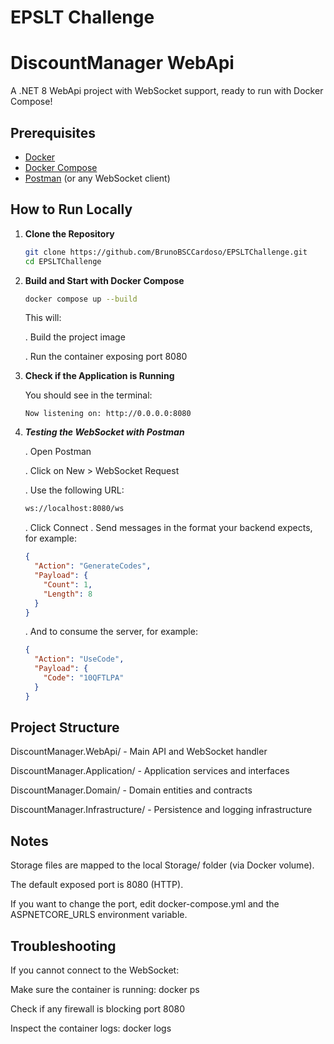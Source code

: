 # EPSLT Challenge

# DiscountManager WebApi

A .NET 8 WebApi project with WebSocket support, ready to run with Docker Compose!

## Prerequisites

- [Docker](https://www.docker.com/get-started)
- [Docker Compose](https://docs.docker.com/compose/)
- [Postman](https://www.postman.com/downloads/) (or any WebSocket client)

## How to Run Locally

1. **Clone the Repository**

   ```bash
   git clone https://github.com/BrunoBSCCardoso/EPSLTChallenge.git 
   cd EPSLTChallenge

2. **Build and Start with Docker Compose**

   ```bash
   docker compose up --build
   ```
   This will:
   
   . Build the project image
   
   . Run the container exposing port 8080

3. **Check if the Application is Running**

   You should see in the terminal:
      ```nginx
      Now listening on: http://0.0.0.0:8080
      ````
4. ***Testing the WebSocket with Postman***
   
   . Open Postman

   . Click on New > WebSocket Request

   . Use the following URL:
   ```bash
   ws://localhost:8080/ws
   ```
   . Click Connect
   . Send messages in the format your backend expects, for example:
   ```json
   {
     "Action": "GenerateCodes",
     "Payload": {
       "Count": 1,
       "Length": 8
     }
   }
   ```
   . And to consume the server, for example:
   ```json
   {
     "Action": "UseCode",
     "Payload": {
       "Code": "10QFTLPA"
     }
   }
   ```
## Project Structure
   DiscountManager.WebApi/ - Main API and WebSocket handler
   
   DiscountManager.Application/ - Application services and interfaces
   
   DiscountManager.Domain/ - Domain entities and contracts
   
   DiscountManager.Infrastructure/ - Persistence and logging infrastructure

## Notes
   Storage files are mapped to the local Storage/ folder (via Docker volume).
   
   The default exposed port is 8080 (HTTP).
   
   If you want to change the port, edit docker-compose.yml and the ASPNETCORE_URLS environment variable.

## Troubleshooting
   If you cannot connect to the WebSocket:
   
   Make sure the container is running: docker ps
   
   Check if any firewall is blocking port 8080

   Inspect the container logs: docker logs <container-name>

